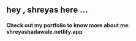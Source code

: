 <h2>hey , shreyas here ... </h2>
<h4>Check out my portfolio to know more about me: shreyashadawale.netlify.app</h4>
